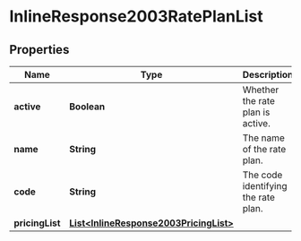 

# InlineResponse2003RatePlanList


## Properties

Name | Type | Description | Notes
------------ | ------------- | ------------- | -------------
**active** | **Boolean** | Whether the rate plan is active. | 
**name** | **String** | The name of the rate plan. | 
**code** | **String** | The code identifying the rate plan. | 
**pricingList** | [**List&lt;InlineResponse2003PricingList&gt;**](InlineResponse2003PricingList.md) |  | 



